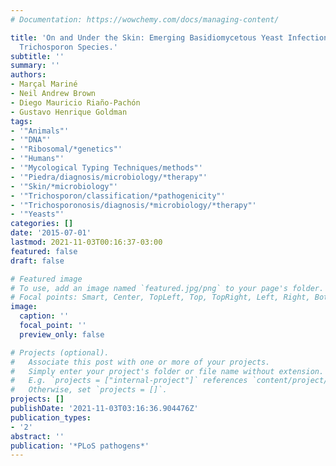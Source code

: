 ```yaml
---
# Documentation: https://wowchemy.com/docs/managing-content/

title: 'On and Under the Skin: Emerging Basidiomycetous Yeast Infections Caused by
  Trichosporon Species.'
subtitle: ''
summary: ''
authors:
- Marçal Mariné
- Neil Andrew Brown
- Diego Mauricio Riaño-Pachón
- Gustavo Henrique Goldman
tags:
- '"Animals"'
- '"DNA"'
- '"Ribosomal/*genetics"'
- '"Humans"'
- '"Mycological Typing Techniques/methods"'
- '"Piedra/diagnosis/microbiology/*therapy"'
- '"Skin/*microbiology"'
- '"Trichosporon/classification/*pathogenicity"'
- '"Trichosporonosis/diagnosis/*microbiology/*therapy"'
- '"Yeasts"'
categories: []
date: '2015-07-01'
lastmod: 2021-11-03T00:16:37-03:00
featured: false
draft: false

# Featured image
# To use, add an image named `featured.jpg/png` to your page's folder.
# Focal points: Smart, Center, TopLeft, Top, TopRight, Left, Right, BottomLeft, Bottom, BottomRight.
image:
  caption: ''
  focal_point: ''
  preview_only: false

# Projects (optional).
#   Associate this post with one or more of your projects.
#   Simply enter your project's folder or file name without extension.
#   E.g. `projects = ["internal-project"]` references `content/project/deep-learning/index.md`.
#   Otherwise, set `projects = []`.
projects: []
publishDate: '2021-11-03T03:16:36.904476Z'
publication_types:
- '2'
abstract: ''
publication: '*PLoS pathogens*'
---
```


